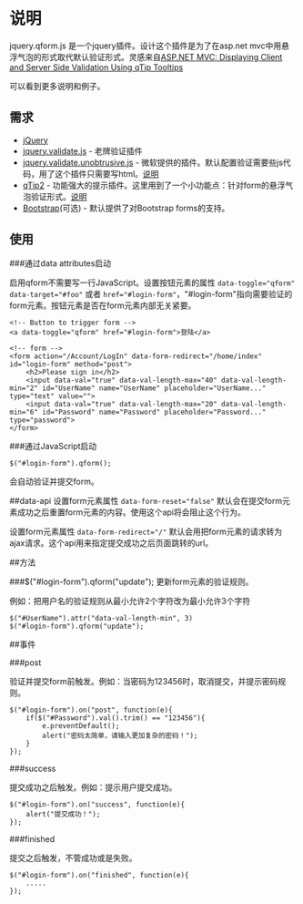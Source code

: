 ﻿# 说明

jquery.qform.js 是一个jquery插件。设计这个插件是为了在asp.net mvc中用悬浮气泡的形式取代默认验证形式。灵感来自[ASP.NET MVC: Displaying Client and Server Side Validation Using qTip Tooltips](http://nickstips.wordpress.com/2011/08/18/asp-net-mvc-displaying-client-and-server-side-validation-using-qtip-tooltips/)

[]() 可以看到更多说明和例子。

## 需求
 - [jQuery](http://jquery.com/)
 - [jquery.validate.js](http://jqueryvalidation.org/) - 老牌验证插件
 - [jquery.validate.unobtrusive.js](http://ajax.aspnetcdn.com/ajax/mvc/3.0/jquery.validate.unobtrusive.js) - 微软提供的插件。默认配置验证需要些js代码，用了这个插件只需要写html。[说明](http://kb.cnblogs.com/page/80652/)
 - [qTip2](http://craigsworks.com/projects/qtip2/) - 功能强大的提示插件。这里用到了一个小功能点：针对form的悬浮气泡验证形式。[说明](http://craigsworks.com/projects/qtip2/demos/#validation)
 - [Bootstrap](https://github.com/twitter/bootstrap)(可选) - 默认提供了对Bootstrap forms的支持。

## 使用

###通过data attributes启动

启用qform不需要写一行JavaScript。设置按钮元素的属性 `data-toggle="qform"` `data-target="#foo"` 或者 `href="#login-form"`，"#login-form"指向需要验证的form元素。按钮元素是否在form元素内部无关紧要。

    <!-- Button to trigger form -->
    <a data-toggle="qform" href="#login-form">登陆</a>

    <!-- form -->
    <form action="/Account/LogIn" data-form-redirect="/home/index" id="login-form" method="post">        
        <h2>Please sign in</h2>
        <input data-val="true" data-val-length-max="40" data-val-length-min="2" id="UserName" name="UserName" placeholder="UserName..." type="text" value="">
        <input data-val="true" data-val-length-max="20" data-val-length-min="6" id="Password" name="Password" placeholder="Password..." type="password">
    </form>

###通过JavaScript启动

    $("#login-form").qform();

会自动验证并提交form。

##data-api
设置form元素属性 `data-form-reset="false"` 默认会在提交form元素成功之后重置form元素的内容。使用这个api将会阻止这个行为。

设置form元素属性 `data-form-redirect="/"` 默认会用把form元素的请求转为ajax请求。这个api用来指定提交成功之后页面跳转的url。

##方法

###$("#login-form").qform("update");
更新form元素的验证规则。

例如：把用户名的验证规则从最小允许2个字符改为最小允许3个字符

    $("#UserName").attr("data-val-length-min", 3)
    $("#login-form").qform("update");

##事件

###post

验证并提交form前触发。例如：当密码为123456时，取消提交，并提示密码规则。

    $("#login-form").on("post", function(e){
        if($("#Password").val().trim() == "123456"){
            e.preventDefault();
            alert("密码太简单，请输入更加复杂的密码！");
        }
    });

###success

提交成功之后触发。例如：提示用户提交成功。

    $("#login-form").on("success", function(e){
        alert("提交成功！");		
    });

###finished

提交之后触发，不管成功或是失败。

    $("#login-form").on("finished", function(e){
        .....
    });
